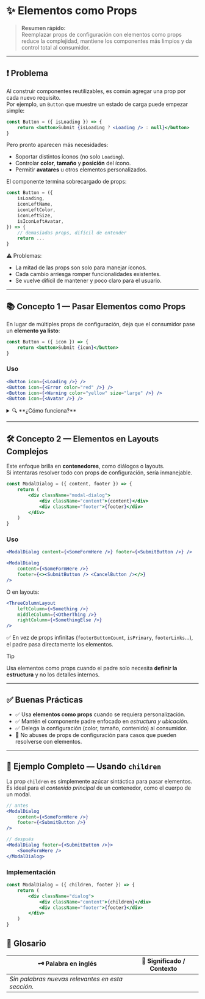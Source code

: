 # ✨ Elementos como Props

> **Resumen rápido:**  
> Reemplazar props de configuración con elementos como props reduce la complejidad, mantiene los componentes más limpios y da control total al consumidor.

---

## ❗ Problema

Al construir componentes reutilizables, es común agregar una prop por cada nuevo requisito.  
Por ejemplo, un `Button` que muestre un estado de carga puede empezar simple:

```jsx
const Button = ({ isLoading }) => {
    return <button>Submit {isLoading ? <Loading /> : null}</button>
}
```

Pero pronto aparecen más necesidades:  
- Soportar distintos íconos (no solo `Loading`).  
- Controlar **color**, **tamaño** y **posición** del ícono.  
- Permitir **avatares** u otros elementos personalizados.  

El componente termina sobrecargado de props:

```jsx
const Button = ({
    isLoading,
    iconLeftName,
    iconLeftColor,
    iconLeftSize,
    isIconLeftAvatar,
}) => {
    // demasiadas props, difícil de entender
    return ...
}
```

⚠️ Problemas:  
- La mitad de las props son solo para manejar íconos.  
- Cada cambio arriesga romper funcionalidades existentes.  
- Se vuelve difícil de mantener y poco claro para el usuario.

---

## 📚 Concepto 1 — Pasar Elementos como Props

En lugar de múltiples props de configuración, deja que el consumidor pase un **elemento ya listo**:

```jsx
const Button = ({ icon }) => {
    return <button>Submit {icon}</button>
}
```

### Uso

```jsx
<Button icon={<Loading />} />
<Button icon={<Error color="red" />} />
<Button icon={<Warning color="yellow" size="large" />} />
<Button icon={<Avatar />} />
```

<details>
<summary>🔍 **¿Cómo funciona?**</summary>

- Las props ya no son *instrucciones*, sino el **elemento mismo**.  
- El botón solo se encarga de *dónde colocarlo*.  
- La configuración (color, tamaño, tipo) queda en manos del consumidor.  

</details>

---

## 🛠️ Concepto 2 — Elementos en Layouts Complejos

Este enfoque brilla en **contenedores**, como diálogos o layouts.  
Si intentaras resolver todo con props de configuración, sería inmanejable.

```jsx
const ModalDialog = ({ content, footer }) => {
    return (
        <div className="modal-dialog">
            <div className="content">{content}</div>
            <div className="footer">{footer}</div>
        </div>
    )
}
```

### Uso

```jsx
<ModalDialog content={<SomeFormHere />} footer={<SubmitButton />} />

<ModalDialog
    content={<SomeFormHere />}
    footer={<><SubmitButton /> <CancelButton /></>}
/>
```

O en layouts:

```jsx
<ThreeColumnLayout 
    leftColumn={<Something />}
    middleColumn={<OtherThing />}
    rightColumn={<SomethingElse />}
/>
```

✅ En vez de props infinitas (`footerButtonCount`, `isPrimary`, `footerLinks`…), el padre pasa directamente los elementos.

> [!TIP]  
> Usa elementos como props cuando el padre solo necesita **definir la estructura** y no los detalles internos.

---

## ✅ Buenas Prácticas

- ✅ Usa **elementos como props** cuando se requiera personalización.  
- ✅ Mantén el componente padre enfocado en *estructura y ubicación*.  
- ✅ Delega la configuración (color, tamaño, contenido) al consumidor.  
- 🚫 No abuses de props de configuración para casos que pueden resolverse con elementos.  

---

## 🚀 Ejemplo Completo — Usando `children`

La prop `children` es simplemente azúcar sintáctica para pasar elementos.  
Es ideal para el *contenido principal* de un contenedor, como el cuerpo de un modal.

```jsx
// antes
<ModalDialog 
    content={<SomeFormHere />}
    footer={<SubmitButton />}
/>

// después
<ModalDialog footer={<SubmitButton />}>
    <SomeFormHere />
</ModalDialog>
```

### Implementación

```jsx
const ModalDialog = ({ children, footer }) => {
    return (
        <div className="dialog">
            <div className="content">{children}</div>
            <div className="footer">{footer}</div>
        </div>
    )
}
```

## 📖 Glosario

| 🗝️ Palabra en inglés | 📝 Significado / Contexto            |
|----------------------|--------------------------------------|
| _Sin palabras nuevas relevantes en esta sección._           |
